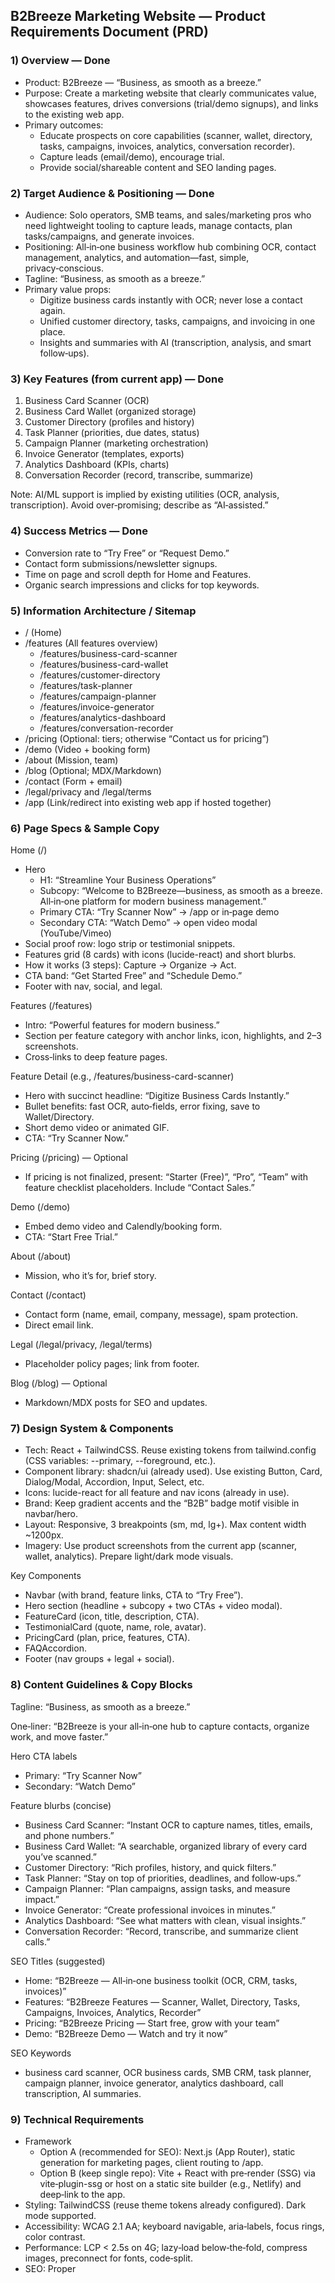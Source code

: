 ## B2Breeze Marketing Website — Product Requirements Document (PRD)

### 1) Overview — Done

- Product: B2Breeze — “Business, as smooth as a breeze.”
- Purpose: Create a marketing website that clearly communicates value, showcases features, drives conversions (trial/demo signups), and links to the existing web app.
- Primary outcomes:
  - Educate prospects on core capabilities (scanner, wallet, directory, tasks, campaigns, invoices, analytics, conversation recorder).
  - Capture leads (email/demo), encourage trial.
  - Provide social/shareable content and SEO landing pages.

### 2) Target Audience & Positioning — Done

- Audience: Solo operators, SMB teams, and sales/marketing pros who need lightweight tooling to capture leads, manage contacts, plan tasks/campaigns, and generate invoices.
- Positioning: All‑in‑one business workflow hub combining OCR, contact management, analytics, and automation—fast, simple, privacy‑conscious.
- Tagline: “Business, as smooth as a breeze.”
- Primary value props:
  - Digitize business cards instantly with OCR; never lose a contact again.
  - Unified customer directory, tasks, campaigns, and invoicing in one place.
  - Insights and summaries with AI (transcription, analysis, and smart follow‑ups).

### 3) Key Features (from current app) — Done

1. Business Card Scanner (OCR)
2. Business Card Wallet (organized storage)
3. Customer Directory (profiles and history)
4. Task Planner (priorities, due dates, status)
5. Campaign Planner (marketing orchestration)
6. Invoice Generator (templates, exports)
7. Analytics Dashboard (KPIs, charts)
8. Conversation Recorder (record, transcribe, summarize)

Note: AI/ML support is implied by existing utilities (OCR, analysis, transcription). Avoid over‑promising; describe as “AI‑assisted.”

### 4) Success Metrics — Done

- Conversion rate to “Try Free” or “Request Demo.”
- Contact form submissions/newsletter signups.
- Time on page and scroll depth for Home and Features.
- Organic search impressions and clicks for top keywords.

### 5) Information Architecture / Sitemap

- / (Home)
- /features (All features overview)
  - /features/business-card-scanner
  - /features/business-card-wallet
  - /features/customer-directory
  - /features/task-planner
  - /features/campaign-planner
  - /features/invoice-generator
  - /features/analytics-dashboard
  - /features/conversation-recorder
- /pricing (Optional: tiers; otherwise “Contact us for pricing”)
- /demo (Video + booking form)
- /about (Mission, team)
- /blog (Optional; MDX/Markdown)
- /contact (Form + email)
- /legal/privacy and /legal/terms
- /app (Link/redirect into existing web app if hosted together)

### 6) Page Specs & Sample Copy

Home (/)

- Hero
  - H1: “Streamline Your Business Operations”
  - Subcopy: “Welcome to B2Breeze—business, as smooth as a breeze. All‑in‑one platform for modern business management.”
  - Primary CTA: “Try Scanner Now” → /app or in‑page demo
  - Secondary CTA: “Watch Demo” → open video modal (YouTube/Vimeo)
- Social proof row: logo strip or testimonial snippets.
- Features grid (8 cards) with icons (lucide-react) and short blurbs.
- How it works (3 steps): Capture → Organize → Act.
- CTA band: “Get Started Free” and “Schedule Demo.”
- Footer with nav, social, and legal.

Features (/features)

- Intro: “Powerful features for modern business.”
- Section per feature category with anchor links, icon, highlights, and 2–3 screenshots.
- Cross‑links to deep feature pages.

Feature Detail (e.g., /features/business-card-scanner)

- Hero with succinct headline: “Digitize Business Cards Instantly.”
- Bullet benefits: fast OCR, auto‑fields, error fixing, save to Wallet/Directory.
- Short demo video or animated GIF.
- CTA: “Try Scanner Now.”

Pricing (/pricing) — Optional

- If pricing is not finalized, present: “Starter (Free)”, “Pro”, “Team” with feature checklist placeholders. Include “Contact Sales.”

Demo (/demo)

- Embed demo video and Calendly/booking form.
- CTA: “Start Free Trial.”

About (/about)

- Mission, who it’s for, brief story.

Contact (/contact)

- Contact form (name, email, company, message), spam protection.
- Direct email link.

Legal (/legal/privacy, /legal/terms)

- Placeholder policy pages; link from footer.

Blog (/blog) — Optional

- Markdown/MDX posts for SEO and updates.

### 7) Design System & Components

- Tech: React + TailwindCSS. Reuse existing tokens from tailwind.config (CSS variables: --primary, --foreground, etc.).
- Component library: shadcn/ui (already used). Use existing Button, Card, Dialog/Modal, Accordion, Input, Select, etc.
- Icons: lucide-react for all feature and nav icons (already in use).
- Brand: Keep gradient accents and the “B2B” badge motif visible in navbar/hero.
- Layout: Responsive, 3 breakpoints (sm, md, lg+). Max content width ~1200px.
- Imagery: Use product screenshots from the current app (scanner, wallet, analytics). Prepare light/dark mode visuals.

Key Components

- Navbar (with brand, feature links, CTA to “Try Free”).
- Hero section (headline + subcopy + two CTAs + video modal).
- FeatureCard (icon, title, description, CTA).
- TestimonialCard (quote, name, role, avatar).
- PricingCard (plan, price, features, CTA).
- FAQAccordion.
- Footer (nav groups + legal + social).

### 8) Content Guidelines & Copy Blocks

Tagline: “Business, as smooth as a breeze.”

One‑liner: “B2Breeze is your all‑in‑one hub to capture contacts, organize work, and move faster.”

Hero CTA labels

- Primary: “Try Scanner Now”
- Secondary: “Watch Demo”

Feature blurbs (concise)

- Business Card Scanner: “Instant OCR to capture names, titles, emails, and phone numbers.”
- Business Card Wallet: “A searchable, organized library of every card you’ve scanned.”
- Customer Directory: “Rich profiles, history, and quick filters.”
- Task Planner: “Stay on top of priorities, deadlines, and follow‑ups.”
- Campaign Planner: “Plan campaigns, assign tasks, and measure impact.”
- Invoice Generator: “Create professional invoices in minutes.”
- Analytics Dashboard: “See what matters with clean, visual insights.”
- Conversation Recorder: “Record, transcribe, and summarize client calls.”

SEO Titles (suggested)

- Home: “B2Breeze — All‑in‑one business toolkit (OCR, CRM, tasks, invoices)”
- Features: “B2Breeze Features — Scanner, Wallet, Directory, Tasks, Campaigns, Invoices, Analytics, Recorder”
- Pricing: “B2Breeze Pricing — Start free, grow with your team”
- Demo: “B2Breeze Demo — Watch and try it now”

SEO Keywords

- business card scanner, OCR business cards, SMB CRM, task planner, campaign planner, invoice generator, analytics dashboard, call transcription, AI summaries.

### 9) Technical Requirements

- Framework
  - Option A (recommended for SEO): Next.js (App Router), static generation for marketing pages, client routing to /app.
  - Option B (keep single repo): Vite + React with pre‑render (SSG) via vite‑plugin-ssg or host on a static site builder (e.g., Netlify) and deep‑link to the app.
- Styling: TailwindCSS (reuse theme tokens already configured). Dark mode supported.
- Accessibility: WCAG 2.1 AA; keyboard navigable, aria‑labels, focus rings, color contrast.
- Performance: LCP < 2.5s on 4G; lazy‑load below‑the‑fold, compress images, preconnect for fonts, code‑split.
- SEO: Proper <title>, meta description, OpenGraph/Twitter tags, JSON‑LD (Organization + SoftwareApplication), XML sitemap, robots.txt.
- Analytics: GA4 or Plausible; track CTA clicks, form submits, video plays, pricing views.
- Forms: Contact form via serverless function (Edge/Server Actions) or email API (e.g., Resend). Basic spam protection (honeypot/time‑trap).
- Privacy: Cookie banner if analytics uses cookies; privacy and terms pages.
- Internationalization: English first; structure for future locales.

### 10) Integrations & Links

- “Try Free” and “Try Scanner Now” should deep‑link to the existing app (e.g., /app route, or external app domain) and preserve UTM parameters.
- “Watch Demo” opens a modal with an embeddable video (YouTube/Vimeo). Close on ESC and overlay click.
- “Schedule Demo” links to Calendly or booking system.

### 11) Assets Needed

- Logo variants (SVG, light/dark).
- Product screenshots: Scanner, Wallet, Directory, Tasks, Invoices, Analytics, Recorder.
- Demo video (1080p) + 15‑30s teaser clip.
- Team headshots (for About/Testimonial), optional.

### 12) Page Wireframes (concise)

Home

- Navbar
- Hero (H1, subcopy, two CTAs, video button)
- Feature grid (8 cards)
- How it works (3 columns)
- Social proof/testimonials
- CTA band
- Footer

Feature Detail

- Hero (headline + short copy + CTA)
- Benefits list
- Screenshot block or short demo
- FAQ
- CTA

Pricing (optional)

- Plan cards (Starter/Pro/Team)
- Feature comparison
- FAQ
- CTA

### 13) Acceptance Criteria

- Pages implemented per sitemap with responsive layouts.
- Reuses existing shadcn/ui components and Tailwind theme variables.
- Video modal works with ESC and click‑outside to close.
- All CTAs route correctly (Try, Demo, Contact) and fire analytics events.
- Lighthouse (mobile): Performance ≥ 85, Accessibility ≥ 95, SEO ≥ 90, Best Practices ≥ 90.
- Basic SEO in place (titles, descriptions, OG/Twitter, sitemap, robots).
- A11y: Keyboard focus visible, alt text on images, aria‑labels on buttons.

### 14) Risks & Mitigations

- SEO on SPA (if Vite only): Use SSG or deploy with prerender to avoid crawl issues.
- Asset quality: Ensure crisp screenshots and compressed images (WebP/AVIF).
- Feature scope creep: Keep marketing site content descriptive; do not add app complexity.

### 15) Timeline (suggested)

- Week 1: IA, visuals, copy, assets.
- Week 2: Implement Home and Features; wire video modal; add analytics.
- Week 3: Feature detail pages, Contact/Legal, optional Pricing; QA + Lighthouse.

### 16) Deliverables

- Production‑ready marketing website (pages above), hosted (Vercel/Netlify).
- Source code with README for run/build/deploy.
- Media assets and copy in a structured folder.
- Sitemap.xml and robots.txt.

### 17) Notes for Implementation in This Repo

- Keep marketing site as a separate route space (e.g., /site/\*) or separate project (recommended: Next.js marketing + link to existing app). If same project, reuse components from `src/components/ui` and copy from `HomePage` for brand consistency.
- Use the existing visual language: gradient accents, Button and Card variants, lucide icons, and the tagline.

---

Appendix: Sample CTA Copy

- Primary: “Get Started Free”
- Secondary: “Schedule Demo”
- Tertiary: “Explore Features”

